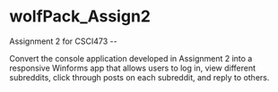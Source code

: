 # wolfPack_Assign2
 
 
 Assignment 2 for CSCI473 --
 
Convert the console application developed in Assignment 2 into a responsive Winforms app that allows users to log in, view different subreddits, click through posts on each subreddit, and reply to others. 
